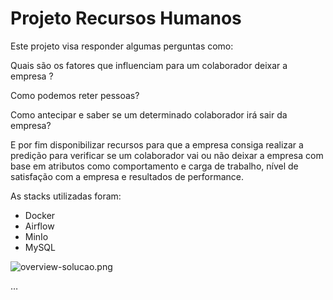 # Projeto Recursos Humanos

Este projeto visa responder algumas perguntas como:

Quais são os fatores que influenciam para um colaborador deixar a empresa ?

Como podemos reter pessoas?

Como antecipar e saber se um determinado colaborador irá sair da empresa?

E por fim disponibilizar recursos para que a empresa consiga realizar a
predição para verificar se um colaborador vai ou não deixar a empresa
com base em atributos como comportamento e carga de trabalho, nível
de satisfação com a empresa e resultados de performance.

As stacks utilizadas foram:

- Docker
- Airflow
- MinIo
- MySQL

![overview-solucao.png](https://github.com/PauloHenrique1993/projeto_recursos_humanos/blob/main/images/overview-solucao.png?raw=true)

…
